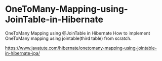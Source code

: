 # OneToMany-Mapping-using-JoinTable-in-Hibernate
OneToMany Mapping using @JoinTable in Hibernate
How to implement OneToMany mapping using jointable(third table) from scratch.

https://www.javatute.com/hibernate/onetomany-mapping-using-jointable-in-hibernate-jpa/
